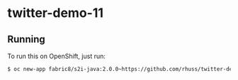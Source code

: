 # twitter-demo-11



## Running

To run this on OpenShift, just run:

```bash
$ oc new-app fabric8/s2i-java:2.0.0~https://github.com/rhuss/twitter-demo-11.git
```
